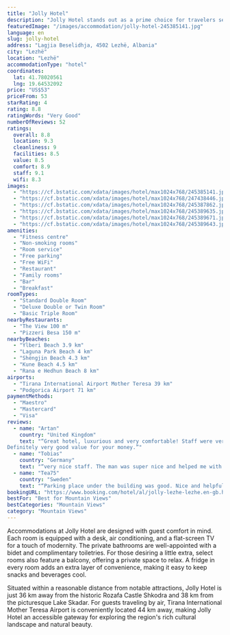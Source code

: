 ```yaml
---
title: "Jolly Hotel"
description: "Jolly Hotel stands out as a prime choice for travelers seeking comfort and convenience in Lezhë."
featuredImage: "/images/accommodation/jolly-hotel-245385141.jpg"
language: en
slug: jolly-hotel
address: "Lagjia Beselidhja, 4502 Lezhë, Albania"
city: "Lezhë"
location: "Lezhë"
accommodationType: "hotel"
coordinates:
  lat: 41.78020561
  lng: 19.64532092
price: "US$53"
priceFrom: 53
starRating: 4
rating: 8.8
ratingWords: "Very Good"
numberOfReviews: 52
ratings:
  overall: 8.8
  location: 9.3
  cleanliness: 9
  facilities: 8.5
  value: 8.5
  comfort: 8.9
  staff: 9.1
  wifi: 8.3
images:
  - "https://cf.bstatic.com/xdata/images/hotel/max1024x768/245385141.jpg?k=bf2ceff3adc5722c36cad765a69f8d09a7bb36ba2ce1326ad0f6330e18b1c92c&o=&hp=1"
  - "https://cf.bstatic.com/xdata/images/hotel/max1024x768/247438446.jpg?k=cb592461121263f26b74542b966951a98d53244adb8c13a9878dfd8e6ceea3c5&o=&hp=1"
  - "https://cf.bstatic.com/xdata/images/hotel/max1024x768/245387862.jpg?k=49a7928ac02bb5904ab36fd9c08f610db29bf527e61ad2468617537c9c81604e&o=&hp=1"
  - "https://cf.bstatic.com/xdata/images/hotel/max1024x768/245389635.jpg?k=534c9f2e9fa9c820962f0cc248e0a2f44cfe3f8cee9cce18d13f0092240c967c&o=&hp=1"
  - "https://cf.bstatic.com/xdata/images/hotel/max1024x768/245389671.jpg?k=eaab8158bb4f928576d0aa871ad5b9157414d1f555c46f5cf567a60d989daa76&o=&hp=1"
  - "https://cf.bstatic.com/xdata/images/hotel/max1024x768/245389643.jpg?k=82645d0ec350d2e0b32295dc5eb52d440b36c41f0371ebdf02f7b2ce69743018&o=&hp=1"
amenities:
  - "Fitness centre"
  - "Non-smoking rooms"
  - "Room service"
  - "Free parking"
  - "Free WiFi"
  - "Restaurant"
  - "Family rooms"
  - "Bar"
  - "Breakfast"
roomTypes:
  - "Standard Double Room"
  - "Deluxe Double or Twin Room"
  - "Basic Triple Room"
nearbyRestaurants:
  - "The View 100 m"
  - "Pizzeri Besa 150 m"
nearbyBeaches:
  - "Ylberi Beach 3.9 km"
  - "Laguna Park Beach 4 km"
  - "Shëngjin Beach 4.3 km"
  - "Kune Beach 4.5 km"
  - "Rana e Hedhun Beach 8 km"
airports:
  - "Tirana International Airport Mother Teresa 39 km"
  - "Podgorica Airport 71 km"
paymentMethods:
  - "Maestro"
  - "Mastercard"
  - "Visa"
reviews:
  - name: "Artan"
    country: "United Kingdom"
    text: "“Great hotel, luxurious and very comfortable! Staff were very welcoming and helpful!
Definitely very good value for your money.”"
  - name: "Tobias"
    country: "Germany"
    text: "“very nice staff. The man was super nice and helped me with everything. as well as the lady the next morning. Perfect says Mr Tobi”"
  - name: "Tea75"
    country: "Sweden"
    text: "“Parking place under the building was good. Nice and helpful staff at the hotel. You will feel family atmosphere. Great view from to the roof top!”"
bookingURL: "https://www.booking.com/hotel/al/jolly-lezhe-lezhe.en-gb.html?aid=8035640"
bestFor: "Best for Mountain Views"
bestCategories: "Mountain Views"
category: "Mountain Views"
---
```


Accommodations at Jolly Hotel are designed with guest comfort in mind. Each room is equipped with a desk, air conditioning, and a flat-screen TV for a touch of modernity. The private bathrooms are well-appointed with a bidet and complimentary toiletries. For those desiring a little extra, select rooms also feature a balcony, offering a private space to relax. A fridge in every room adds an extra layer of convenience, making it easy to keep snacks and beverages cool.

Situated within a reasonable distance from notable attractions, Jolly Hotel is just 36 km away from the historic Rozafa Castle Shkodra and 38 km from the picturesque Lake Skadar. For guests traveling by air, Tirana International Mother Teresa Airport is conveniently located 44 km away, making Jolly Hotel an accessible gateway for exploring the region's rich cultural landscape and natural beauty.